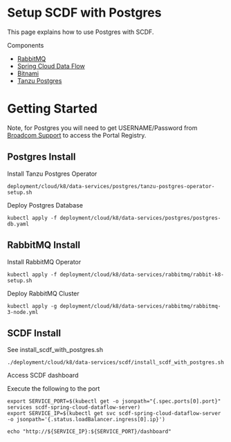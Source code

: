 # Setup SCDF with Postgres

This page explains how to use Postgres with SCDF.


Components

- [RabbitMQ](https://www.rabbitmq.com/)
- [Spring Cloud Data Flow](https://spring.io/projects/spring-cloud-dataflow)
- [Bitnami](https://github.com/bitnami/charts/tree/main/bitnami/spring-cloud-dataflow/) 
- [Tanzu Postgres](https://www.vmware.com/products/app-platform/tanzu-for-postgres)


#  Getting Started



Note, for Postgres you will need to get USERNAME/Password
from [Broadcom Support](https://support.broadcom.com/) to 
access the Portal Registry.


## Postgres Install

Install Tanzu Postgres Operator 

```shell
deployment/cloud/k8/data-services/postgres/tanzu-postgres-operator-setup.sh
```

Deploy Postgres Database

```shell
kubectl apply -f deployment/cloud/k8/data-services/postgres/postgres-db.yaml
```

## RabbitMQ Install

Install RabbitMQ Operator

```shell
kubectl apply -f deployment/cloud/k8/data-services/rabbitmq/rabbit-k8-setup.sh
```

Deploy RabbitMQ Cluster

```shell
kubectl apply -g deployment/cloud/k8/data-services/rabbitmq/rabbitmq-3-node.yml
```

## SCDF Install

See install_scdf_with_postgres.sh

```shell
./deployment/cloud/k8/data-services/scdf/install_scdf_with_postgres.sh
```


Access SCDF dashboard 

Execute the following to the port

```shell
export SERVICE_PORT=$(kubectl get -o jsonpath="{.spec.ports[0].port}" services scdf-spring-cloud-dataflow-server)
export SERVICE_IP=$(kubectl get svc scdf-spring-cloud-dataflow-server -o jsonpath='{.status.loadBalancer.ingress[0].ip}')

echo "http://${SERVICE_IP}:${SERVICE_PORT}/dashboard"
```